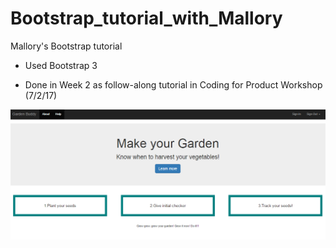 # Bootstrap_tutorial_with_Mallory
Mallory's Bootstrap tutorial

- Used Bootstrap 3

- Done in Week 2 as follow-along tutorial in Coding for Product Workshop (7/2/17)

![bootstraptut](bootstraptut.png)
